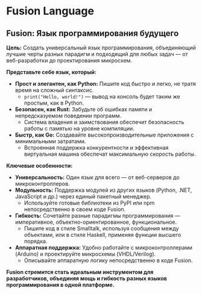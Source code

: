 # Fusion Language

## Fusion: Язык программирования будущего

**Цель:** Создать универсальный язык программирования, объединяющий лучшие черты разных парадигм и подходящий для любых задач — от веб-разработки до проектирования микросхем. 

**Представьте себе язык, который:**

* **Прост и элегантен, как Python:**  Пишите код быстро и легко,  не тратя время на сложный синтаксис.  
    *  `print("Hello, world!")`  —  вывод  на  консоль  будет  таким  же  простым,  как  в  Python.
* **Безопасен, как Rust:**  Забудьте  об  ошибках  памяти  и  непредсказуемом  поведении  программ.  
    *  Система  владения  и  заимствования  обеспечит  безопасность  работы  с  памятью  на  уровне  компиляции.
* **Быстр, как Go:**  Создавайте  высокопроизводительные  приложения  с  минимальными  затратами.  
    *  Встроенная  поддержка  конкурентности  и  эффективная  виртуальная  машина  обеспечат  максимальную  скорость  работы.

**Ключевые особенности:**

* **Универсальность:**  Один  язык  для  всего  —  от  веб-серверов  до  микроконтроллеров.
* **Модульность:**  Поддержка  модулей  из  других  языков  (Python,  .NET,  JavaScript  и  др.)  через  единый  пакетный  менеджер.  
    *  Используйте  готовые  библиотеки  из  PyPI  или  npm  непосредственно  в  своем  коде  Fusion.
* **Гибкость:**  Сочетайте  разные  парадигмы  программирования  —  императивное,  объектно-ориентированное,  функциональное.  
    *  Пишите  код  в  стиле  Smalltalk,  используя  сообщения  между  объектами,  или  в  стиле  Haskell,  применяя  функции  высшего  порядка.
* **Аппаратная  поддержка:**  Удобно  работайте  с  микроконтроллерами  (Arduino)  и  проектируйте  микросхемы  (VHDL/Verilog).  
    *  Описывайте  аппаратную  логику  непосредственно  в  коде  Fusion.

**Fusion  стремится  стать  идеальным  инструментом  для  разработчиков,  объединяя  мощь  и  гибкость  разных  языков  программирования  в  одной  платформе.**
